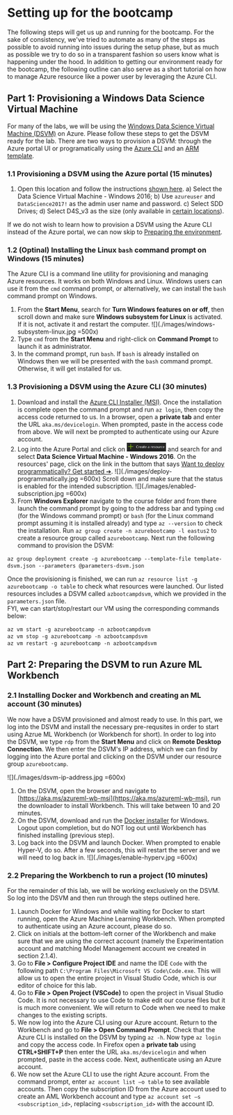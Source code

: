 # Setting up for the bootcamp

The following steps will get us up and running for the bootcamp. For the sake of consistency, we've tried to automate as many of the steps as possible to avoid running into issues during the setup phase, but as much as possible we try to do so in a transparent fashion so users know what is happening under the hood. In addition to getting our environment ready for the bootcamp, the following outline can also serve as a short tutorial on how to manage Azure resource like a power user by leveraging the Azure CLI.

## Part 1: Provisioning a Windows Data Science Virtual Machine

For many of the labs, we will be using the [Windows Data Science Virtual Machine (DSVM)](https://azuremarketplace.microsoft.com/en-us/marketplace/apps/microsoft-ads.windows-data-science-vm) on Azure. Please follow these steps to get the DSVM ready for the lab. There are two ways to provision a DSVM: through the Azure portal UI or programatically using the [Azure CLI](https://docs.microsoft.com/en-us/cli/azure/install-azure-cli?view=azure-cli-latest) and an [ARM template](https://docs.microsoft.com/en-us/azure/azure-resource-manager/resource-group-authoring-templates). 

### 1.1 Provisioning a DSVM using the Azure portal (15 minutes)

1. Open this location and follow the instructions [shown here](https://docs.microsoft.com/en-us/azure/machine-learning/data-science-virtual-machine/provision-vm).
  a) Select the Data Science Virtual Machine - Windows 2016;
  b) Use `azureuser` and `DataScience2017!` as the admin user name and password.
  c) Select SDD Drives;
  d) Select D4S_v3 as the size (only available in [certain locations](https://azure.microsoft.com/en-us/blog/introducing-the-new-dv3-and-ev3-vm-sizes)).

If we do not wish to learn how to provision a DSVM using the Azure CLI instead of the Azure portal, we can now skip to [Preparing the environment](#preparing-the-environment).

### 1.2 **(Optinal)** Installing the Linux `bash` command prompt on Windows (15 minutes)

The Azure CLI is a command line utility for provisioning and managing Azure resources. It works on both Windows and Linux. Windows users can use it from the `cmd` command prompt, or alternatively, we can install the `bash` command prompt on Windows.

1. From the **Start Menu**, search for **Turn Windows features on or off**, then scroll down and make sure **Windows subsystem for Linux** is activated. If it is not, activate it and restart the computer.
![](./images/windows-subsystem-linux.jpg =500x)
2. Type `cmd` from the **Start Menu** and right-click on **Command Prompt** to launch it as administrator.
3. In the command prompt, run `bash`. If `bash` is already installed on Windows then we will be presented with the `bash` command prompt. Otherwise, it will get installed for us.

### 1.3 Provisioning a DSVM using the Azure CLI (30 minutes)

1. Download and install the [Azure CLI Installer (MSI)](https://aka.ms/InstallAzureCliWindows). Once the installation is complete open the command prompt and run `az login`, then copy the access code returned to us. In a browser, open a **private tab** and enter the URL `aka.ms/devicelogin`. When prompted, paste in the access code from above. We will next be prompted to authenticate using our Azure account.
2. Log into the Azure Portal and click on <img src ="./images/new-resource.jpg" width="90"/> and search for and select **Data Science Virtual Machine - Windows 2016**. On the resources' page, click on the link in the buttom that says <u>Want to deploy programmatically? Get started ➔</u>. 
![](./images/deploy-programmatically.jpg =600x)
Scroll down and make sure that the status is enabled for the intended subscription.
![](./images/enabled-subscription.jpg =600x)
2. From **Windows Explorer** navigate to the course folder and from there launch the command prompt by going to the address bar and typing `cmd` (for the Windows command prompt) or `bash` (for the Linux command prompt assuming it is installed already) and type `az --version` to check the installation. Run `az group create -n azurebootcamp -l eastus2` to create a resource group called `azurebootcamp`. Next run the following command to provision the DSVM:
```
az group deployment create -g azurebootcamp --template-file template-dsvm.json --parameters @parameters-dsvm.json
```
Once the provisioning is finished, we can run `az resource list -g azurebootcamp -o table` to check what resources were launched. Our listed resources includes a DSVM called `azbootcampdsvm`, which we provided in the `parameters.json` file.  
FYI, we can start/stop/restart our VM using the corresponding commands below:
```
az vm start -g azurebootcamp -n azbootcampdsvm
az vm stop -g azurebootcamp -n azbootcampdsvm
az vm restart -g azurebootcamp -n azbootcampdsvm
```

## Part 2: Preparing the DSVM to run Azure ML Workbench

### 2.1 Installing Docker and Workbench and creating an ML account (30 minutes)

We now have a DSVM provisioned and almost ready to use. In this part, we log into the DSVM and install the necessary pre-requsites in order to start using Azrue ML Workbench (or Workbench for short). In order to log into the DSVM, we type `rdp` from the **Start Menu** and click on **Remote Desktop Connection**. We then enter the DSVM's IP address, which we can find by logging into the Azure portal and clicking on the DSVM under our resource group `azurebootcamp`.

![](./images/dsvm-ip-address.jpg =600x)

1. On the DSVM, open the browser and navigate to [https://aka.ms/azureml-wb-msi](https://aka.ms/azureml-wb-msi), run the downloader to install Workbench. This will take between 10 and 20 minutes.
2. On the DSVM, download and run the [Docker installer](https://download.docker.com/win/stable/Docker%20for%20Windows%20Installer.exe) for Windows. Logout upon completion, but do NOT log out until Workbench has finished installing (previous step).
3. Log back into the DSVM and launch Docker. When prompted to enable Hyper-V, do so. After a few seconds, this will restart the server and we will need to log back in.
![](./images/enable-hyperv.jpg =600x)

### 2.2 Preparing the Workbench to run a project (10 minutes)

For the remainder of this lab, we will be working exclusively on the DSVM. So log into the DSVM and then run through the steps outlined here.

1. Launch Docker for Windows and while waiting for Docker to start running, open the Azure Machine Learning Workbench. When prompted to authenticate using an Azure account, please do so.
2. Click on initials at the bottom-left corner of the Workbench and make sure that we are using the correct account (namely the Experimentation account and matching Model Management account we created in section 2.1.4).
3. Go to **File > Configure Project IDE** and name the IDE `Code` with the following path `C:\Program Files\Microsoft VS Code\Code.exe`. This will allow us to open the entire project in Visual Studio Code, which is our editor of choice for this lab.
4. Go to **File > Open Project (VSCode)** to open the project in Visual Studio Code. It is not necessary to use Code to make edit our course files but it is much more convenient. We will return to Code when we need to make changes to the existing scripts.
5. We now log into the Azure CLI using our Azure account. Return to the Workbench and go to **File > Open Command Prompt**. Check that the Azure CLI is installed on the DSVM by typing `az -h`. Now type `az login` and copy the access code. In Firefox open a **private tab** using **CTRL+SHIFT+P** then enter the URL `aka.ms/devicelogin` and when prompted, paste in the access code. Next, authenticate using an Azure account.
6. We now set the Azure CLI to use the right Azure account. From the command prompt, enter `az account list –o table` to see available accounts. Then copy the subscription ID from the Azure account used to create an AML Workbench account and type `az account set –s <subscription_id>`, replacing `<subscription_id>` with the account ID.
